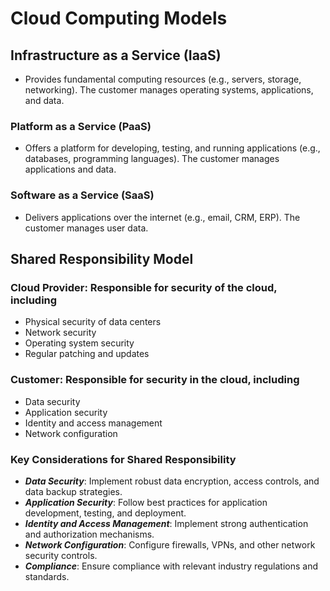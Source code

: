 # Cloud Computing Models

## Infrastructure as a Service (IaaS)

- Provides fundamental computing resources (e.g., servers, storage, networking). The customer manages operating systems, applications, and data.

### Platform as a Service (PaaS)

- Offers a platform for developing, testing, and running applications (e.g., databases, programming languages). The customer manages applications and data.

### Software as a Service (SaaS)

- Delivers applications over the internet (e.g., email, CRM, ERP). The customer manages user data.

## Shared Responsibility Model

### Cloud Provider: Responsible for security of the cloud, including

- Physical security of data centers
- Network security
- Operating system security
- Regular patching and updates

### Customer: Responsible for security in the cloud, including

- Data security
- Application security
- Identity and access management
- Network configuration

### Key Considerations for Shared Responsibility

- ***Data Security***: Implement robust data encryption, access controls, and data backup strategies.
- ***Application Security***: Follow best practices for application development, testing, and deployment.
- ***Identity and Access Management***: Implement strong authentication and authorization mechanisms.
- ***Network Configuration***: Configure firewalls, VPNs, and other network security controls.
- ***Compliance***: Ensure compliance with relevant industry regulations and standards.
